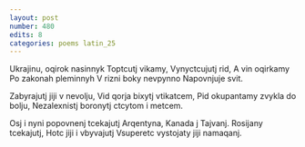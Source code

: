 ```yaml
---
layout: post
number: 480
edits: 8
categories: poems latin_25
---
```


Ukrajinu, oqirok nasinnyk
Toptcutj vikamy, 
Vynyctcujutj rid,
A vin oqirkamy 
Po zakonah pleminnyh
V rizni boky nevpynno 
Napovnjuje svit.

Zabyrajutj jiji v nevolju, 
Vid qorja bixytj vtikatcem,
Pid okupantamy zvykla do bolju, 
Nezalexnistj boronytj ctcytom i metcem. 

Osj i nyni popovnenj tcekajutj
Arqentyna, Kanada j Tajvanj.
Rosijany tcekajutj, 
Hotc jiji i vbyvajutj
Vsuperetc vystojaty jiji namaqanj.
